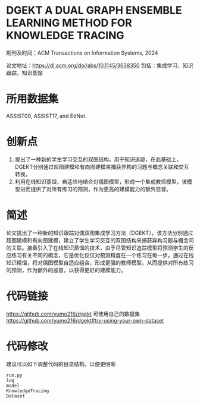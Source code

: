 # DGEKT A DUAL GRAPH ENSEMBLE LEARNING METHOD FOR KNOWLEDGE TRACING

期刊及时间：ACM Transactions on Information Systems, 2024

论文地址：https://dl.acm.org/doi/abs/10.1145/3638350
包括：集成学习，知识跟踪，知识蒸馏

# 所用数据集
ASSIST09, ASSIST17, and EdNet.

# 创新点

1. 提出了一种新的学生学习交互的双图结构，用于知识追踪，在此基础上，DGEKT分别通过超图建模和有向图建模来捕获异构的习题与概念关联和交互转换。
2. 利用在线知识蒸馏，自适应地结合对偶图模型，形成一个集成教师模型，该模型进而提供了对所有练习的预测，作为更高的建模能力的额外监督。

# 简述

论文提出了一种新的知识跟踪对偶双图集成学习方法（DGEKT），该方法分别通过超图建模和有向图建模，建立了学生学习交互的双图结构来捕获异构习题与概念间的关联。接着引入了在线知识蒸馏的技术，由于尽管知识追踪模型将预测学生的反应练习有关不同的概念，它是优化仅仅对预测精度在一个练习在每一步。通过在线知识精馏，将对偶图模型自适应组合，形成更强的教师模型，从而提供对所有练习的预测，作为额外的监督，以获得更好的建模能力。    


# 代码链接
https://github.com/yumo216/dgekt
可使用自己的数据集 https://github.com/yumo216/dgekt#try-using-your-own-dataset

# 代码修改
建议可以如下调整代码的目录结构，以便更明晰
```
run.py
log
model
KnowledgeTracing
Dataset
```

